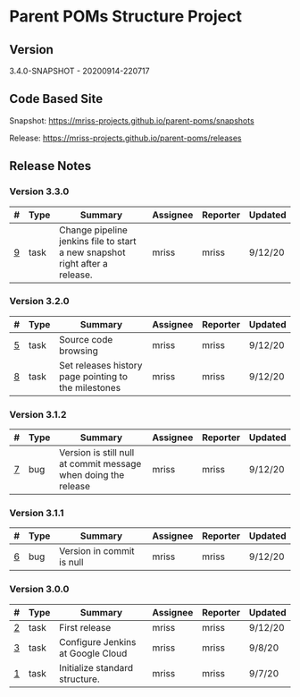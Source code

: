 # Parent POMs Structure Project

## Version

3.4.0-SNAPSHOT - 20200914-220717

## Code Based Site

Snapshot: https://mriss-projects.github.io/parent-poms/snapshots

Release: https://mriss-projects.github.io/parent-poms/releases

## Release Notes

### Version 3.3.0

| # | Type | Summary | Assignee | Reporter | Updated |
| - | ---- | ------- | -------- | -------- | ------- |
| [9](https://github.com/MRISS-Projects/parent-poms/issues/9) | task | Change pipeline jenkins file to start a new snapshot right after a release. | mriss | mriss | 9/12/20 |

### Version 3.2.0

| # | Type | Summary | Assignee | Reporter | Updated |
| - | ---- | ------- | -------- | -------- | ------- |
| [5](https://github.com/MRISS-Projects/parent-poms/issues/5) | task | Source code browsing | mriss | mriss | 9/12/20 |
| [8](https://github.com/MRISS-Projects/parent-poms/issues/8) | task | Set releases history page pointing to the milestones | mriss | mriss | 9/12/20 |

### Version 3.1.2

| # | Type | Summary | Assignee | Reporter | Updated |
| - | ---- | ------- | -------- | -------- | ------- |
| [7](https://github.com/MRISS-Projects/parent-poms/issues/7) | bug | Version is still null at commit message when doing the release | mriss | mriss | 9/12/20 |

### Version 3.1.1

| # | Type | Summary | Assignee | Reporter | Updated |
| - | ---- | ------- | -------- | -------- | ------- |
| [6](https://github.com/MRISS-Projects/parent-poms/issues/6) | bug | Version in commit is null | mriss | mriss | 9/12/20 |

### Version 3.0.0

| # | Type | Summary | Assignee | Reporter | Updated |
| - | ---- | ------- | -------- | -------- | ------- |
| [2](https://github.com/MRISS-Projects/parent-poms/issues/2) | task | First release | mriss | mriss | 9/12/20 |
| [3](https://github.com/MRISS-Projects/parent-poms/issues/3) | task | Configure Jenkins at Google Cloud | mriss | mriss | 9/8/20 |
| [1](https://github.com/MRISS-Projects/parent-poms/issues/1) | task | Initialize standard structure. | mriss | mriss | 9/7/20 |


